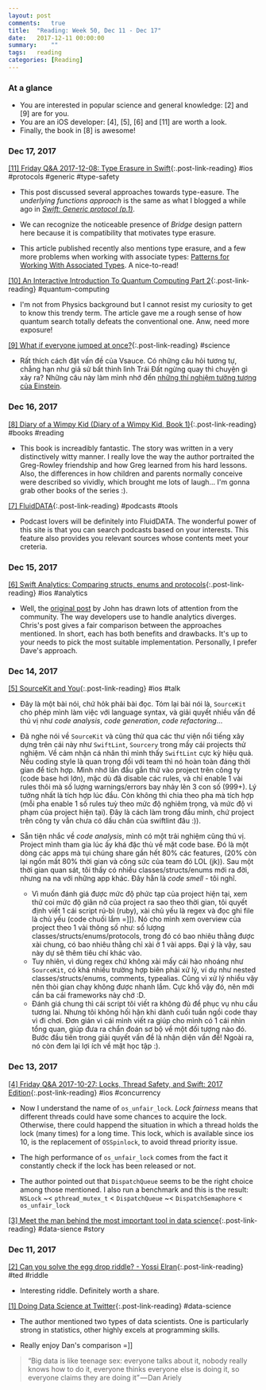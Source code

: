 ```yaml
---
layout: post
comments:	true
title:  "Reading: Week 50, Dec 11 - Dec 17"
date:   2017-12-11 00:00:00
summary:    ""
tags:   reading
categories:	[Reading]
---
```


### At a glance
- You are interested in popular science and general knowledge: [2] and [9] are for you.
- You are an iOS developer: [4], [5], [6] and [11] are worth a look.
- Finally, the book in [8] is awesome!

### Dec 17, 2017

[[11] Friday Q&A 2017-12-08: Type Erasure in Swift](https://www.mikeash.com/pyblog/friday-qa-2017-12-08-type-erasure-in-swift.html){:.post-link-reading} <post-meta>#ios #protocols #generic #type-safety</post-meta>
- This post discussed several approaches towards type-easure. The *underlying functions approach* is the same as what I blogged a while ago
in *[Swift: Generic protocol (p.1)](https://trinhngocthuyen.github.io/2016-06-25-swift-generic-protocol-p1.html)*. 

- We can recognize the noticeable presence of *Bridge* design pattern here because it is compatibility that motivates type erasure.

- This article published recently also mentions type erasure, and a few more problems when working with associate types: [Patterns for Working With Associated Types](http://appventure.me/2017/12/10/patterns-for-working-with-associated-types). A nice-to-read!

[[10] An Interactive Introduction To Quantum Computing Part 2](http://davidbkemp.github.io/QuantumComputingArticle/part2.html){:.post-link-reading} <post-meta>#quantum-computing</post-meta>
- I'm not from Physics background but I cannot resist my curiosity to get to know this trendy term. The article gave me a rough sense of how quantum search totally defeats the conventional one. Anw, need more exposure!

[[9] What if everyone jumped at once?](http://brainpump.net/video/what-if-everyone-jumped-at-once){:.post-link-reading} <post-meta>#science</post-meta>
- Rất thích cách đặt vấn đề của Vsauce. Có những câu hỏi tương tự, chẳng hạn như giả sử bất thình lình Trái Đất ngừng quay thì chuyện gì xảy ra? Những câu này làm mình nhớ đến [những thí nghiệm tưởng tượng của Einstein](https://www.youtube.com/watch?v=lgeB4b1WR0Y).

### Dec 16, 2017

[[8] Diary of a Wimpy Kid (Diary of a Wimpy Kid, Book 1)](https://www.amazon.com/Diary-Wimpy-Kid-Book-ebook/dp/B005CRQ4OW){:.post-link-reading} <post-meta>#books #reading</post-meta>
- This book is increadibly fantastic. The story was written in a very distinctively witty manner. I really love the way the author portraited the Greg-Rowley friendship and how Greg learned from his hard lessons. Also, the differences in how children and parents normally conceive were described so vividly, which brought me lots of laugh... I'm gonna grab other books of the series :).

[[7] FluidDATA](https://www.producthunt.com/posts/fluiddata){:.post-link-reading} <post-meta>#podcasts #tools</post-meta>
- Podcast lovers will be definitely into FluidDATA. The wonderful power of this site is that you can search podcasts based on your interests. This feature also provides you relevant sources whose contents meet your creteria.

### Dec 15, 2017

[[6] Swift Analytics: Comparing structs, enums and protocols](http://chris.eidhof.nl/post/swift-analytics){:.post-link-reading} <post-meta>#ios #analytics</post-meta>
- Well, the [original post](https://www.swiftbysundell.com/posts/building-an-enum-based-analytics-system-in-swift) by John has drawn lots of attention from the community. The way developers use to handle analytics diverges. Chris's post gives a fair comparison between the approaches mentioned. In short, each has both benefits and drawbacks. It's up to your needs to pick the most suitable implementation. Personally, I prefer Dave's approach.


### Dec 14, 2017

[[5] SourceKit and You](https://academy.realm.io/posts/appbuilders-jp-simard-sourcekit){:.post-link-reading} <post-meta>#ios #talk</post-meta>
- Đây là một bài nói, chứ hỏk phải bài đọc. Tóm lại bài nói là, `SourceKit` cho phép mình làm việc với language syntax, và giải quyết nhiều vấn đề thú vị như *code analysis*, *code generation*, *code refactoring*...<br>

- Đã nghe nói về `SourceKit` và cũng thử qua các thư viện nổi tiếng xây dựng trên cái này như `SwiftLint`, `Sourcery` trong mấy cái projects thử nghiệm. Về cảm nhận cá nhân thì mình thấy `SwiftLint` cực kỳ hiệu quả. Nếu coding style là quan trọng đối với team thì nó hoàn toàn đáng thời gian để tích hợp. Mình nhớ lần đầu gắn thử vào project trên công ty (code base hơi lớn), mặc dù đã disable các rules, và chỉ enable 1 vài rules thôi mà số lượng warnings/errors bay nhảy lên 3 con số (999+). Lý tưởng nhất là tích hợp lúc đầu. Còn không thì chia theo pha mà tích hợp (mỗi pha enable 1 số rules tuỳ theo mức độ nghiêm trọng, và mức độ vi phạm của project hiện tại). Đây là cách làm trong đầu mình, chứ project trên công ty vẫn chưa có dấu chân của swiftlint đâu :)).<br>

- Sẵn tiện nhắc về *code analysis*, mình có một trải nghiệm cũng thú vị. Project mình tham gia lúc ấy khá đặc thù về mặt code base. Đó là một dòng các apps mà tụi chúng share gần hết 80% các features, (20% còn lại ngốn mất 80% thời gian và công sức của team đó LOL (jk)). Sau một thời gian quan sát, tôi thấy có nhiều classes/structs/enums mới ra đời, nhưng na na với những app khác. Đây hẳn là *code smell* - tôi nghĩ.
	- Vì muốn đánh giá được mức độ phức tạp của project hiện tại, xem thử coi mức độ giãn nở của project ra sao theo thời gian, tôi quyết định viết 1 cái script rú-bì (ruby), xài chủ yếu là regex và đọc ghi file là chủ yếu (code chuối lắm =]]). Nó cho mình xem overview của project theo 1 vài thông số như: số lượng classes/structs/enums/protocols, trong đó có bao nhiêu thằng được xài chung, có bao nhiêu thằng chỉ xài ở 1 vài apps. Đại ý là vậy, sau này dự sẽ thêm tiêu chí khác vào.
	- Tuy nhiên, vì dùng regex chứ không xài mấy cái hào nhoáng như `SourceKit`, có khá nhiều trường hợp biên phải xử lý, ví dụ như nested classes/structs/enums, comments, typealias. Cũng vì xử lý nhiều vậy nên thòi gian chạy không được nhanh lắm. Cực khổ vậy đó, nên mới cần ba cái frameworks này chớ :D.
	- Đánh giá chung thì cái script tôi viết ra không đủ để phục vụ nhu cầu tương lai. Nhưng tôi không hối hận khi dành cuối tuần ngồi code thay vì đi chơi. Đơn giản vì cái mình viết ra giúp cho mình có 1 cái nhìn tổng quan, giúp đưa ra chẩn đoán sơ bộ về một đối tượng nào đó. Bước đầu tiên trong giải quyết vấn đề là nhận diện vấn đề! Ngoài ra, nó còn đem lại lợi ích về mặt học tập :).


### Dec 13, 2017

[[4] Friday Q&A 2017-10-27: Locks, Thread Safety, and Swift: 2017 Edition](https://www.mikeash.com/pyblog/friday-qa-2017-10-27-locks-thread-safety-and-swift-2017-edition.html){:.post-link-reading} <post-meta>#ios #concurrency</post-meta>
- Now I understand the name of `os_unfair_lock`. *Lock fairness* means that different threads could have some chances to acquire the lock. Otherwise, there could happend the situation in which a thread holds the lock (many times) for a long time. This lock, which is available since ios 10, is the replacement of `OSSpinlock`, to avoid thread priority issue.

- The high performance of `os_unfair_lock` comes from the fact it constantly check if the lock has been released or not.

- The author pointed out that `DispatchQueue` seems to be the right choice among those mentioned. I also run a benchmark and this is the result: `NSLock` ~< `pthread_mutex_t` < `DispatchQueue` ~< `DispatchSemaphore` < `os_unfair_lock`

[[3] Meet the man behind the most important tool in data science](https://qz.com/1126615/the-story-of-the-most-important-tool-in-data-science/){:.post-link-reading} <post-meta>#data-sience #story</post-meta>


### Dec 11, 2017

[[2] Can you solve the egg drop riddle? - Yossi Elran](https://ed.ted.com/lessons/can-you-solve-the-egg-drop-riddle-yossi-elran){:.post-link-reading} <post-meta>#ted #riddle</post-meta>
- Interesting riddle. Definitely worth a share.

[[1] Doing Data Science at Twitter](https://medium.com/@rchang/my-two-year-journey-as-a-data-scientist-at-twitter-f0c13298aee6){:.post-link-reading} <post-meta>#data-science</post-meta>
- The author mentioned two types of data scientists. One is particularly strong in statistics, other highly excels at programming skills.

- Really enjoy Dan's comparison =]]
> “Big data is like teenage sex: everyone talks about it, nobody really knows how to do it, everyone thinks everyone else is doing it, so everyone claims they are doing it” — Dan Ariely
